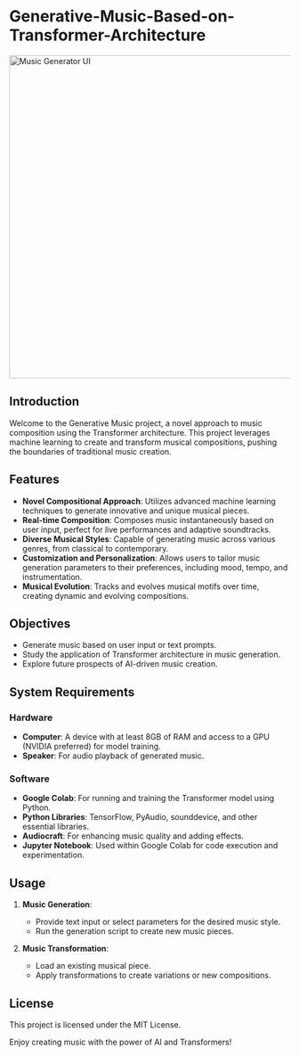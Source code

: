 # Generative-Music-Based-on-Transformer-Architecture

<img width="580" alt="Music Generator UI" src="https://github.com/ANANDITA24/Generative-Music-Based-on-Transformer-Architecture/assets/86879723/e2d05825-ba30-4c61-a1ab-4878bba62283">

## Introduction

Welcome to the Generative Music project, a novel approach to music composition using the Transformer architecture. This project leverages machine learning to create and transform musical compositions, pushing the boundaries of traditional music creation.

## Features

- **Novel Compositional Approach**: Utilizes advanced machine learning techniques to generate innovative and unique musical pieces.
- **Real-time Composition**: Composes music instantaneously based on user input, perfect for live performances and adaptive soundtracks.
- **Diverse Musical Styles**: Capable of generating music across various genres, from classical to contemporary.
- **Customization and Personalization**: Allows users to tailor music generation parameters to their preferences, including mood, tempo, and instrumentation.
- **Musical Evolution**: Tracks and evolves musical motifs over time, creating dynamic and evolving compositions.

## Objectives

- Generate music based on user input or text prompts.
- Study the application of Transformer architecture in music generation.
- Explore future prospects of AI-driven music creation.

## System Requirements

### Hardware
- **Computer**: A device with at least 8GB of RAM and access to a GPU (NVIDIA preferred) for model training.
- **Speaker**: For audio playback of generated music.

### Software
- **Google Colab**: For running and training the Transformer model using Python.
- **Python Libraries**: TensorFlow, PyAudio, sounddevice, and other essential libraries.
- **Audiocraft**: For enhancing music quality and adding effects.
- **Jupyter Notebook**: Used within Google Colab for code execution and experimentation.

## Usage

1. **Music Generation**:
    - Provide text input or select parameters for the desired music style.
    - Run the generation script to create new music pieces.

2. **Music Transformation**:
    - Load an existing musical piece.
    - Apply transformations to create variations or new compositions.

## License

This project is licensed under the MIT License. 

Enjoy creating music with the power of AI and Transformers!
